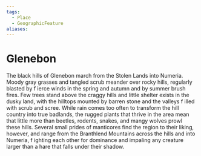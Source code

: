 ```yaml
---
tags:
  - Place
  - GeographicFeature
aliases:
---
```

# Glenebon
The black hills of Glenebon march from the Stolen Lands into Numeria. Moody gray grasses and tangled scrub meander over rocky hills, regularly blasted by f ierce winds in the spring and autumn and by summer brush fires. Few trees stand above the craggy hills and little shelter exists in the dusky land, with the hilltops mounted by barren stone and the valleys f illed with scrub and scree. While rain comes too often to transform the hill country into true badlands, the rugged plants that thrive in the area mean that little more than beetles, rodents, snakes, and mangy wolves prowl these hills. Several small prides of manticores find the region to their liking, however, and range from the Branthlend Mountains across the hills and into Numeria, f ighting each other for dominance and impaling any creature larger than a hare that falls under their shadow.